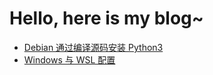 # Hello, here is my blog~

- [Debian 通过编译源码安装 Python3](./debian-python3-install.md)
- [Windows 与 WSL 配置](./wsl-config.md)
